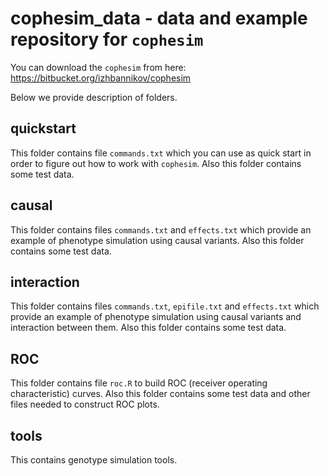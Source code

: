 # cophesim_data - data and example repository for ```cophesim```

You can download the ```cophesim``` from here: https://bitbucket.org/izhbannikov/cophesim

Below we provide description of folders.

## quickstart

This folder contains file ```commands.txt``` which you can use as quick start in order to figure out how to work with ```cophesim```.
Also this folder contains some test data.

## causal

This folder contains files ```commands.txt``` and ```effects.txt``` which provide an example of phenotype simulation using causal variants.
Also this folder contains some test data.

## interaction

This folder contains files ```commands.txt```, ```epifile.txt``` and ```effects.txt``` which provide an example of phenotype simulation using causal variants and interaction between them.
Also this folder contains some test data.

## ROC

This folder contains file ```roc.R``` to build ROC (receiver operating characteristic) curves. 
Also this folder contains some test data and other files needed to construct ROC plots.

## tools

This contains genotype simulation tools.